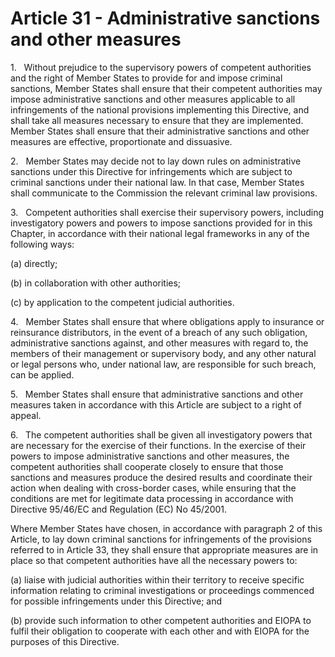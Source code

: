 # Article 31 - Administrative sanctions and other measures


1.   Without prejudice to the supervisory powers of competent authorities and the right of Member States to provide for and impose criminal sanctions, Member States shall ensure that their competent authorities may impose administrative sanctions and other measures applicable to all infringements of the national provisions implementing this Directive, and shall take all measures necessary to ensure that they are implemented. Member States shall ensure that their administrative sanctions and other measures are effective, proportionate and dissuasive.

2.   Member States may decide not to lay down rules on administrative sanctions under this Directive for infringements which are subject to criminal sanctions under their national law. In that case, Member States shall communicate to the Commission the relevant criminal law provisions.

3.   Competent authorities shall exercise their supervisory powers, including investigatory powers and powers to impose sanctions provided for in this Chapter, in accordance with their national legal frameworks in any of the following ways:

(a) directly;

(b) in collaboration with other authorities;

(c) by application to the competent judicial authorities.

4.   Member States shall ensure that where obligations apply to insurance or reinsurance distributors, in the event of a breach of any such obligation, administrative sanctions against, and other measures with regard to, the members of their management or supervisory body, and any other natural or legal persons who, under national law, are responsible for such breach, can be applied.

5.   Member States shall ensure that administrative sanctions and other measures taken in accordance with this Article are subject to a right of appeal.

6.   The competent authorities shall be given all investigatory powers that are necessary for the exercise of their functions. In the exercise of their powers to impose administrative sanctions and other measures, the competent authorities shall cooperate closely to ensure that those sanctions and measures produce the desired results and coordinate their action when dealing with cross-border cases, while ensuring that the conditions are met for legitimate data processing in accordance with Directive 95/46/EC and Regulation (EC) No 45/2001.

Where Member States have chosen, in accordance with paragraph 2 of this Article, to lay down criminal sanctions for infringements of the provisions referred to in Article 33, they shall ensure that appropriate measures are in place so that competent authorities have all the necessary powers to:

(a) liaise with judicial authorities within their territory to receive specific information relating to criminal investigations or proceedings commenced for possible infringements under this Directive; and

(b) provide such information to other competent authorities and EIOPA to fulfil their obligation to cooperate with each other and with EIOPA for the purposes of this Directive.
